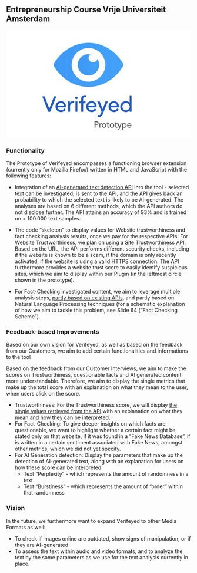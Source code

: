 ## Entrepreneurship Course Vrije Universiteit Amsterdam

![Verifeyed Prototype Logo](./images/Verifeyed_prototype_2.png)

### Functionality

The Prototype of Verifeyed encompasses a functioning browser extension (currently only for Mozilla Firefox) written in HTML and JavaScript with the following features:

- Integration of an [AI-generated text detection API](https://rapidapi.com/dream-api-dev/api/chatgpt-detector) into the tool - selected text can be investigated, is sent to the API, and the API gives back an probability to which the selected text is likely to be AI-generated. The analyses are based on 6 different methods, which the API authors do not disclose further. The API attains an accuracy of 93% and is trained on > 100.000 text samples. 

- The code “skeleton” to display values for Website trustworthiness and fact checking analysis results, once we pay for the respective APIs:
For Website Trustworthiness, we plan on using a [Site Trustworthiness API](https://www.apivoid.com/api/site-trustworthiness/). Based on the URL, the API performs different security checks, including if the website is known to be a scam, if the domain is only recently activated, if the website is using a valid HTTPS connection. The API furthermore provides a website trust score to easily identify suspicious sites, which we aim to display within our Plugin (in the leftmost circle shown in the prototype). 

- For Fact-Checking investigated content, we aim to leverage multiple analysis steps, [partly based on existing APIs](https://github.com/hearvox/unreliable-news/blob/master/ref/apis-for-fact-checking.md), and partly based on Natural Language Processing techniques (for a schematic explanation of how we aim to tackle this problem, see Slide 64 (“Fact Checking Scheme”). 


### Feedback-based Improvements 


Based on our own vision for Verifeyed, as well as based on  the feedback from our Customers, we aim to add certain functionalities and informations to the tool 

Based on the feedback from our Customer Interviews, we aim to make the scores on Trustworthiness, questionable facts and AI generated content more understandable. Therefore,  we aim to display the single metrics that make up the total score with an explanation on what they mean to the user, when users click on the score.  

- Trustworthiness: For the Trustworthiness score, we will display [the single values retrieved from the API](https://www.apivoid.com/api/site-trustworthiness/) with an explanation on what they mean and how they can be interpreted. 
- For Fact-Checking: To give deeper insights on which facts are questionable, we want to highlight whether a certain fact might be stated only on that website, if it was found in a “Fake News Database”, if is written in a certain sentiment associated with Fake News, amongst other metrics, which we did not yet specify.
- For AI Generation detection: Display the parameters that make up the detection of AI-generated text, along with an explanation for users on how these score can be interpreted: 
    - Text “Perplexity” - which represents the amount of randomness in a text
    - Text “Burstiness” - which represents the amount of “order” within that randomness


### Vision 


In the future, we furthermore want to expand Verifeyed to other Media Formats as well: 
- To check if images online are outdated, show signs of manipulation, or if they are AI-generated
- To assess the text within audio and video formats, and to analyze the text by the same parameters as we use for the text analysis currently in place. 






